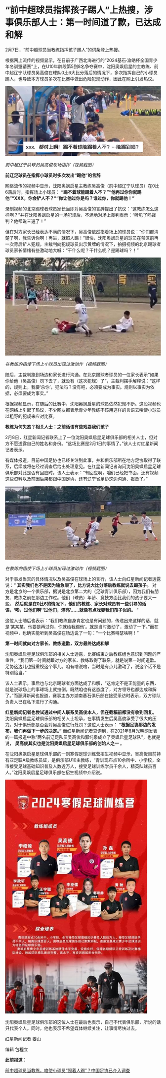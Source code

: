 # “前中超球员指挥孩子踢人”上热搜，涉事俱乐部人士：第一时间道了歉，已达成和解

2月7日，“前中超球员当教练指挥孩子踢人”的词条登上热搜。

根据网上流传的视频显示，在日前于广西北海进行的“2024基石·渝皓杯全国青少年冬训邀请赛”上，在U10年龄段第5到8名争夺赛中，沈阳奥飒启星的主教练、前中超辽宁队球员吴高俊在球队0比6大比分落后的情况下，多次指挥自己的小球员踢人，也导致本方球员多次在比赛中做出危险犯规动作，因此在网上引发热议。

![47510831e410e82f10a593e6a254fa58.jpg](https://raw.githubusercontent.com/qqhsx/qqnews_image/main/2024/02/08/“前中超球员指挥孩子踢人”上热搜，涉事俱乐部人士：第一时间道了歉，已达成和解/47510831e410e82f10a593e6a254fa58.jpg)

 _前中超辽宁队球员吴高俊现场指挥（视频截图）_

**前辽足球员在指挥小球员时多次发出“踢他”的言辞**

网络流传的视频中显示，沈阳奥飒启星主教练吴高俊（前中超辽宁队球员）在0比6落后时，指挥场上小球员：
**“踢不着球能踢着人不？”“他再过你你就踢他”“XXX，你会铲人不？”“你让他过你是吗？谁过你，你就踢他！”**

录制视频的北京踢球者球员家长当即对吴高俊的言辞提出了抗议：“这教练怎么这样啊？”并在沈阳奥飒启星的一场犯规后，不满地对场上裁判表示：“听见了吗裁判？他都说三遍了！”

但在对方家长已经表达不满的情况下，吴高俊依然指着场上的球员说：“你们都清楚了啊，我告诉你啊！再进，就照人踢！”很快，沈阳奥飒启星的球员在禁区前再一次背后铲人犯规，主裁判向犯规球员出示黄牌的情况下，拍摄视频的北京踢球者球员家长情绪有些激动地大喊：“干什么呢？干什么呢？是踢球吗？！”

![7a667ee2463017c18239cc61b9078fef.jpg](https://raw.githubusercontent.com/qqhsx/qqnews_image/main/2024/02/08/“前中超球员指挥孩子踢人”上热搜，涉事俱乐部人士：第一时间道了歉，已达成和解/7a667ee2463017c18239cc61b9078fef.jpg)

_在教练的指使下场上小球员出现过激动作（视频截图）_

随后，主裁判跑到场边和家长进行沟通。在北京踢球者球员的一位家长表示“如果你给他（吴高俊）罚下去了，就没有（这次犯规）了”，主裁判摆手解释说：“这样的，规则上，我要‘杀你’，犯法吗？没有吧，必须要成为事实。规则以事实为依据，必须要成为事实。”

根据视频显示，在随后的比赛中，沈阳奥飒启星的球员依然犯规不断。这段视频也在网络上引起了热议，不少网友都表示青少年教练不该用这样的言语去唆使小球员以粗野的犯规来应对比赛。

**教练为何失态？相关人士：之前话语有些戏耍我们孩子**

2月8日，红星新闻记者联系上了一位沈阳奥飒启星足球俱乐部的相关人士，但对方不愿透露自己的姓名和身份。“这场比赛是2月1日的事情了。”该人士对红星新闻记者表示。

有媒体报道，目前中国足协也已经关注到此事，并和俱乐部所在地方足协取得了联系，后续或将在经过调查后给出处理意见。在红星新闻记者询问沈阳奥飒启星足球俱乐部对此是否有回应时，该人士表示：“有回应啊，咱们已经把书面，还有视频这些资料以及前因后果都跟中国足协，还有辽宁省足协这边沟通、报备了。”

![59b74895ca5e9538ba980a3d84e5b2d1.jpg](https://raw.githubusercontent.com/qqhsx/qqnews_image/main/2024/02/08/“前中超球员指挥孩子踢人”上热搜，涉事俱乐部人士：第一时间道了歉，已达成和解/59b74895ca5e9538ba980a3d84e5b2d1.jpg)

 _在教练的指使下场上小球员出现过激动作（视频截图）_

对于事发当天的具体情况以及吴高俊在球场上的言行，该人士向红星新闻记者透露说：“ **其实我们也不是因为输急眼了，比方说大比分落后教练就说去踢孩子。**
对方是北京的一个俱乐部，据说是北京第二大的（足球青训俱乐部），因为我们有朋友、教练之前在那边工作过。他们（球员）年龄、竞技方面比我们的孩子要大一些。
**然后就是在0比6的情况下，他们的教练、家长对球员有一些引导的话语，‘唉，过他们啊’‘过他们，漂亮’……就像有点戏耍我们孩子似的。** ”

这位人士随后也表示：“我们教练自身肯定也是有问题的，传递出来这样的话，就是‘某某某，他要是再过你，你就给我踢他’。就是当时激动了，激动了一下。”而在视频中，也确实能听到吴高俊在场边说了一句：“一个比赛嘚瑟啥啊！”

**第一时间就向对方家长、教练道歉，双方最终达成和解**

沈阳奥飒启星足球俱乐部的相关人士透露，比赛结束之后教练组也意识到问题的严重性，“我们第一时间就跟对方的家长、教练取得了联系，就是说第一时间道歉。足协这边儿也挺重视这个事儿。咱有啥说啥，当时是有点儿激动了，说这个话不是特别恰当。”

该人士表示，事后也与北京踢球者方面达成了和解，“这肯定不是正能量的东西，就是说球场上的事球场上就拉倒。既然咱也有这态度了，对方领导也都达成和解了。”而澎湃新闻也报道，赛事主办方湖南基石俱乐部在接受采访时表示，双方球队负责人已在私下进行了沟通。

**红星新闻记者也尝试通过中间人联系吴高俊本人，但在截稿前都没有收到回复。**
沈阳奥飒启星足球俱乐部的相关人士坦承，在事情发生后吴高俊承受了很大的压力。对于俱乐部是否会对吴高俊进行处罚？这位人士表示：
**“根据足协那边的发布，我们再做下一步的决定。”**
而红星新闻记者查询到，在2021年8月光明网发表的一篇报道中称“两名前辽足队员吴高俊和郭纯泉成立了奥飒启星足球队”，也就是说，
**吴高俊其实也是沈阳奥飒启星足球俱乐部的创始人之一** 。

在沈阳奥飒启星足球俱乐部的一则寒假足球训练营招生视频中显示，吴高俊目前持有亚足联A级教练员证，是俱乐部U10主教练，“青训现布点10余所中、小学校，全市接受足球基础知识普及人数近万人，接受足球训练学员千余人，精英队球员百人。”沈阳奥飒启星足球俱乐部在招生视频中介绍说。

![e3159501a0cdebfabc1120185b34c170.jpg](https://raw.githubusercontent.com/qqhsx/qqnews_image/main/2024/02/08/“前中超球员指挥孩子踢人”上热搜，涉事俱乐部人士：第一时间道了歉，已达成和解/e3159501a0cdebfabc1120185b34c170.jpg)

沈阳奥飒启星足球俱乐部的这位人士在最后也表示，自己不代表俱乐部，所说的话只代表个人。同时，他也表示不希望媒体继续关注，让事情尽快过去。

红星新闻记者 姜山

编辑 包程立

**此前报道：**

[前中超球员当教练，唆使小球员“照着人踢”？中国足协已介入调查](https://news.qq.com/rain/a/20240208A018NK00)

